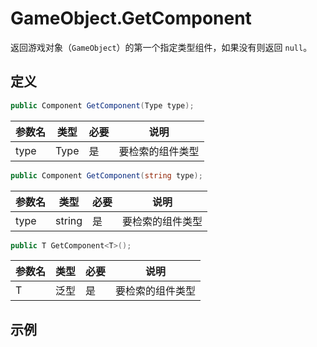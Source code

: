 # GameObject.GetComponent

返回游戏对象（`GameObject`）的第一个指定类型组件，如果没有则返回 `null`。

## 定义

```csharp
public Component GetComponent(Type type);
```

| 参数名 | 类型 | 必要 | 说明             |
| ------ | ----- | ---- | ---------------- |
| type   | Type  | 是  | 要检索的组件类型 |


```csharp
public Component GetComponent(string type);
```

| 参数名 | 类型 | 必要 | 说明             |
| ------ | ----- | ---- | ---------------- |
| type   | string | 是  | 要检索的组件类型 |

```csharp
public T GetComponent<T>();
```

| 参数名 | 类型 | 必要 | 说明             |
| ------ | ---- | ---- | ---------------- |
| T      | 泛型 | 是   | 要检索的组件类型 |

## 示例

```csharp
```

